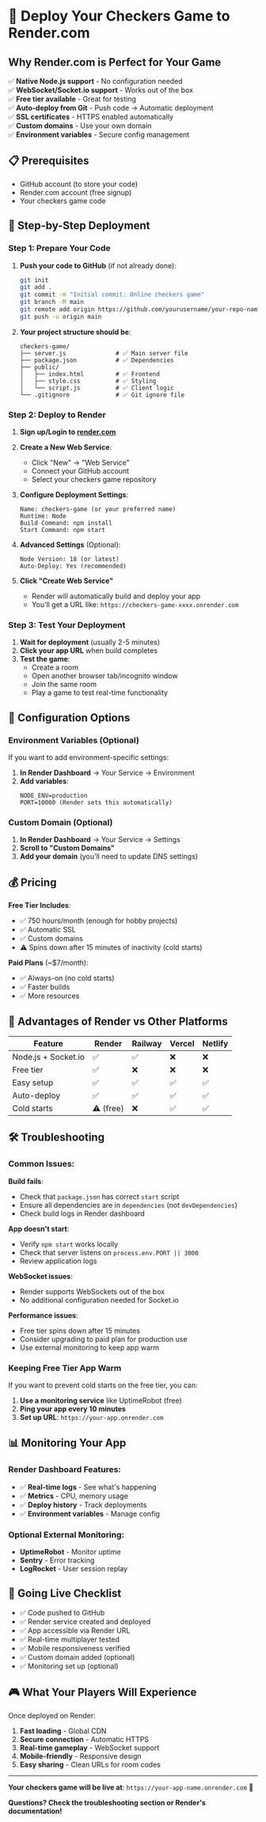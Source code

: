 # 🚀 Deploy Your Checkers Game to Render.com

## Why Render.com is Perfect for Your Game

✅ **Native Node.js support** - No configuration needed  
✅ **WebSocket/Socket.io support** - Works out of the box  
✅ **Free tier available** - Great for testing  
✅ **Auto-deploy from Git** - Push code → Automatic deployment  
✅ **SSL certificates** - HTTPS enabled automatically  
✅ **Custom domains** - Use your own domain  
✅ **Environment variables** - Secure config management  

## 📋 Prerequisites

- GitHub account (to store your code)
- Render.com account (free signup)
- Your checkers game code

## 🚀 Step-by-Step Deployment

### Step 1: Prepare Your Code

1. **Push your code to GitHub** (if not already done):
   ```bash
   git init
   git add .
   git commit -m "Initial commit: Online checkers game"
   git branch -M main
   git remote add origin https://github.com/yourusername/your-repo-name.git
   git push -u origin main
   ```

2. **Your project structure should be**:
   ```
   checkers-game/
   ├── server.js              # ✅ Main server file
   ├── package.json           # ✅ Dependencies
   ├── public/
   │   ├── index.html         # ✅ Frontend
   │   ├── style.css          # ✅ Styling
   │   └── script.js          # ✅ Client logic
   └── .gitignore             # ✅ Git ignore file
   ```

### Step 2: Deploy to Render

1. **Sign up/Login to [render.com](https://render.com)**

2. **Create a New Web Service**:
   - Click "New" → "Web Service"
   - Connect your GitHub account
   - Select your checkers game repository

3. **Configure Deployment Settings**:
   ```
   Name: checkers-game (or your preferred name)
   Runtime: Node
   Build Command: npm install
   Start Command: npm start
   ```

4. **Advanced Settings** (Optional):
   ```
   Node Version: 18 (or latest)
   Auto-Deploy: Yes (recommended)
   ```

5. **Click "Create Web Service"**
   - Render will automatically build and deploy your app
   - You'll get a URL like: `https://checkers-game-xxxx.onrender.com`

### Step 3: Test Your Deployment

1. **Wait for deployment** (usually 2-5 minutes)
2. **Click your app URL** when build completes
3. **Test the game**:
   - Create a room
   - Open another browser tab/incognito window
   - Join the same room
   - Play a game to test real-time functionality

## 🔧 Configuration Options

### Environment Variables (Optional)

If you want to add environment-specific settings:

1. **In Render Dashboard** → Your Service → Environment
2. **Add variables**:
   ```
   NODE_ENV=production
   PORT=10000 (Render sets this automatically)
   ```

### Custom Domain (Optional)

1. **In Render Dashboard** → Your Service → Settings
2. **Scroll to "Custom Domains"**
3. **Add your domain** (you'll need to update DNS settings)

## 💰 Pricing

**Free Tier Includes**:
- ✅ 750 hours/month (enough for hobby projects)
- ✅ Automatic SSL
- ✅ Custom domains
- ⚠️ Spins down after 15 minutes of inactivity (cold starts)

**Paid Plans** (~$7/month):
- ✅ Always-on (no cold starts)
- ✅ Faster builds
- ✅ More resources

## 🎯 Advantages of Render vs Other Platforms

| Feature | Render | Railway | Vercel | Netlify |
|---------|---------|---------|---------|---------|
| Node.js + Socket.io | ✅ | ✅ | ❌ | ❌ |
| Free tier | ✅ | ❌ | ❌ | ❌ |
| Easy setup | ✅ | ✅ | ✅ | ✅ |
| Auto-deploy | ✅ | ✅ | ✅ | ✅ |
| Cold starts | ⚠️ (free) | ❌ | ✅ | ✅ |

## 🛠️ Troubleshooting

### Common Issues:

**Build fails**:
- Check that `package.json` has correct `start` script
- Ensure all dependencies are in `dependencies` (not `devDependencies`)
- Check build logs in Render dashboard

**App doesn't start**:
- Verify `npm start` works locally
- Check that server listens on `process.env.PORT || 3000`
- Review application logs

**WebSocket issues**:
- Render supports WebSockets out of the box
- No additional configuration needed for Socket.io

**Performance issues**:
- Free tier spins down after 15 minutes
- Consider upgrading to paid plan for production use
- Use external monitoring to keep app warm

### Keeping Free Tier App Warm

If you want to prevent cold starts on the free tier, you can:

1. **Use a monitoring service** like UptimeRobot (free)
2. **Ping your app every 10 minutes**
3. **Set up URL**: `https://your-app.onrender.com`

## 📊 Monitoring Your App

### Render Dashboard Features:
- ✅ **Real-time logs** - See what's happening
- ✅ **Metrics** - CPU, memory usage
- ✅ **Deploy history** - Track deployments
- ✅ **Environment variables** - Manage config

### Optional External Monitoring:
- **UptimeRobot** - Monitor uptime
- **Sentry** - Error tracking
- **LogRocket** - User session replay

## 🚀 Going Live Checklist

- ✅ Code pushed to GitHub
- ✅ Render service created and deployed
- ✅ App accessible via Render URL
- ✅ Real-time multiplayer tested
- ✅ Mobile responsiveness verified
- ✅ Custom domain added (optional)
- ✅ Monitoring set up (optional)

## 🎮 What Your Players Will Experience

Once deployed on Render:
1. **Fast loading** - Global CDN
2. **Secure connection** - Automatic HTTPS
3. **Real-time gameplay** - WebSocket support
4. **Mobile-friendly** - Responsive design
5. **Easy sharing** - Clean URLs for room codes

---

**Your checkers game will be live at**: `https://your-app-name.onrender.com` 🎉

**Questions? Check the troubleshooting section or Render's documentation!**
